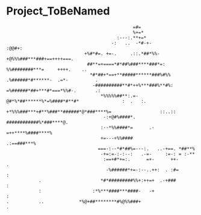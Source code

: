 # Project_ToBeNamed

                                                                                                                                
                                                                                                                                
                                                                                                                                
                                                                                                                                
                                                   =#=                                                                          
                                                   %+=*                                                                         
                                             :---:.**+=*                                                                        
                                           -:   ..  -*#-+-                 :@@#+:                                               
                                 +%#*#=. +=-.     .::.*##*%%-           +@%%%###***###+==++++===.                               
                                  ##**=+====*#*##%###****###*=:          %%########***=     ++++.    ..                         
                                   *#*##+*==+**#####******###%#%%      .%######*#******-  .=*-          .                       
                                    -##########**#*++%***###%**#%:    =%######*##+***#*===*%%#-.       .:                       
                                       *%%%%%##**:.=-@#*%*##******%*=%####*#**#*                :  .   :.                       
                                        +*%%%###***+#**%###**######*@*###****%=                  ::..::                         
                                        -:+@#%####*.   ############%*###****@.                                                  
                                       :--*%%####*=      .-=++****%####****%                                                    
                                       +=---+%%####             .:==###***%                                                     
                                      ===-:--*#*##%=---:.   ..-+==. *##**%                                                      
                                       -+=:=-:-:--:   .-=-     :=-: = :-**                                                      
                                        :==+#*+=:.      =+-      ++-      .                                                     
                                         -%######*+=-:--..++:  . :#=       :                                                    
                .                      *#*#########%%+:++=+  .-+###        :                                                    
                :                   :*%***####***####-   -+                :                                                    
    .           ..             *%@+##********#%@%%###+                    .                                                                                                                                       
                                                                                                                                
                                                                                                                                
                                                                                                                                
                                                                                                                                
